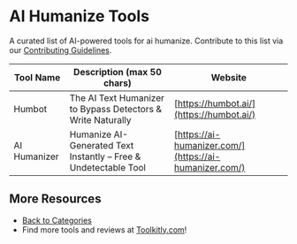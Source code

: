 # AI Humanize Tools

A curated list of AI-powered tools for ai humanize. Contribute to this list via our [Contributing Guidelines](../CONTRIBUTING.md).

| Tool Name | Description (max 50 chars) | Website |
|-----------|----------------------------|---------|
| Humbot | The AI Text Humanizer to Bypass Detectors & Write Naturally | [https://humbot.ai/](https://humbot.ai/) |
| AI Humanizer | Humanize AI-Generated Text Instantly – Free & Undetectable Tool | [https://ai-humanizer.com/](https://ai-humanizer.com/) |

## More Resources
- [Back to Categories](../README.md)
- Find more tools and reviews at [Toolkitly.com](https://toolkitly.com)!

